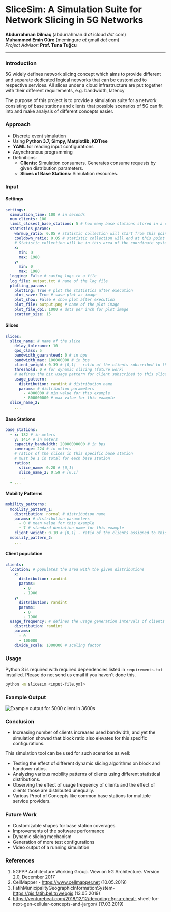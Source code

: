 # SliceSim: A Simulation Suite for Network Slicing in 5G Networks
**Abdurrahman Dilmaç** (abdurrahman.d _at_ icloud _dot_ com)  
**Muhammed Emin Güre** (memingure _at_ gmail _dot_ com)  
*Project Advisor:* **Prof. Tuna Tuğcu**
***
### Introduction
5G widely defines network slicing concept which aims to provide different and separate dedicated logical networks that can be customized to respective services. All slices under a cloud infrastructure are put together with their different requirements, e.g. bandwidth, latency

The purpose of this project is to provide a simulation suite for a network consisting of base stations and clients that possible scenarios of 5G can fit into and make analysis of different concepts easier.

### Approach
- Discrete event simulation
- Using **Python 3.7, Simpy, Matplotlib, KDTree**
- **YAML** for reading input configurations
- Asynchronous programming
- Definitions:
	- **Clients:** Simulation consumers. Generates consume requests by given distribution parameters.
	- **Slices of Base Stations:** Simulation resources.

### Input

#### Settings
```yaml
settings:
  simulation_time: 100 # in seconds
  num_clients: 100
  limit_closest_base_stations: 5 # how many base stations stored in a client instance
  statistics_params:
    warmup_ratio: 0.05 # statistic collection will start from this point
    cooldown_ratio: 0.05 # statistic collection will end at this point
    # Statistic collection will be in this area of the coordinate system
    x:
      min: 0
      max: 1980
    y:
      min: 0
      max: 1980
  logging: False # saving logs to a file
  log_file: output.txt # name of the log file
  plotting_params:
    plotting: True # plot the statistics after execution
    plot_save: True # save plot as image
    plot_show: False # show plot after execution
    plot_file: output.png # name of the plot image
    plot_file_dpi: 1000 # dots per inch for plot image
    scatter_size: 15
```

#### Slices
```yaml
slices:
  slice_name: # name of the slice
    delay_tolerance: 10
    qos_class: 5
    bandwidth_guaranteed: 0 # in bps
    bandwidth_max: 100000000 # in bps
    client_weight: 0.39 # [0,1] - ratio of the clients subscribed to this slice in the system. All weights for slices must be 1 in total
    threshold: 0 # for dynamic slicing (future work)
    # defines the bit usage pattern for client subscribed to this slice
    usage_pattern:
      distribution: randint # distribution name
      params: # distribution parameters
        - 4000000 # min value for this example
        - 800000000 # max value for this example
  slice_name_2:
  	...
```

#### Base Stations
```yaml
base_stations:
  - x: 182 # in meters
    y: 1414 # in meters
    capacity_bandwidth: 20000000000 # in bps
    coverage: 224 # in meters
    # ratios of the slices in this specific base station
    # must be 1 in total for each base station
    ratios:
      slice_name: 0.20 # [0,1]
      slice_name_2: 0.59 # [0,1]
      ...
  - ...
```

#### Mobility Patterns
```yaml
mobility_patterns:
  mobility_pattern_1:
    distribution: normal # distribution name
    params: # distribution parameters
      - 0 # mean value for this example
      - 7 # standard deviation name for this example
    client_weight: 0.10 # [0,1] - ratio of the clients assigned to this pattern in the system. All weights must be 1 in total
  mobility_pattern_2:
  	...
```

#### Client population
```yaml
clients:
  location: # populates the area with the given distributions
    x:
      distribution: randint
      params:
        - 0
        - 1980
    y:
      distribution: randint
      params:
        - 0
        - 1980
  usage_frequency: # defines the usage generation intervals of clients
    distribution: randint
    params:
      - 0
      - 100000
    divide_scale: 1000000 # scaling factor
```

### Usage
Python 3 is required with required dependencies listed in `requirements.txt` installed. Please do not send us email if you haven't done this.

```bash
python -m slicesim <input-file.yml>
```

### Example Output
![Example output for 5000 client in 3600s](https://github.com/cerob/slicesim/blob/master/examples/output_n5000_t3600.png)

### Conclusion
- Increasing number of clients increases used bandwidth,
and yet the simulation showed that block ratio also
elevates for this specific configurations.

This simulation tool can be used for such scenarios as well:

- Testing the effect of different dynamic slicing algorithms
on block and handover ratios.
- Analyzing various mobility patterns of clients using
different statistical distributions.
- Observing the effect of usage frequency of clients and the
effect of clients those are distributed unequally.
- Various Proof of Concepts like common base stations for
multiple service providers.

### Future Work
- Customizable shapes for base station coverages
- Improvements of the software performance
- Dynamic slicing mechanism
- Generation of more test configurations
- Video output of a running simulation

### References
1. 5GPPP Architecture Working Group. View on 5G Architecture. Version 2.0, December 2017
2. CellMapper - https://www.cellmapper.net (10.05.2019)
3. FatihMunicipalityGeographicInformationSystem-
https://gis.fatih.bel.tr/webgis (13.05.2019)
4. https://venturebeat.com/2018/12/12/decoding-5g-a-cheat-
sheet-for-next-gen-cellular-concepts-and-jargon/ (17.03.2019)

